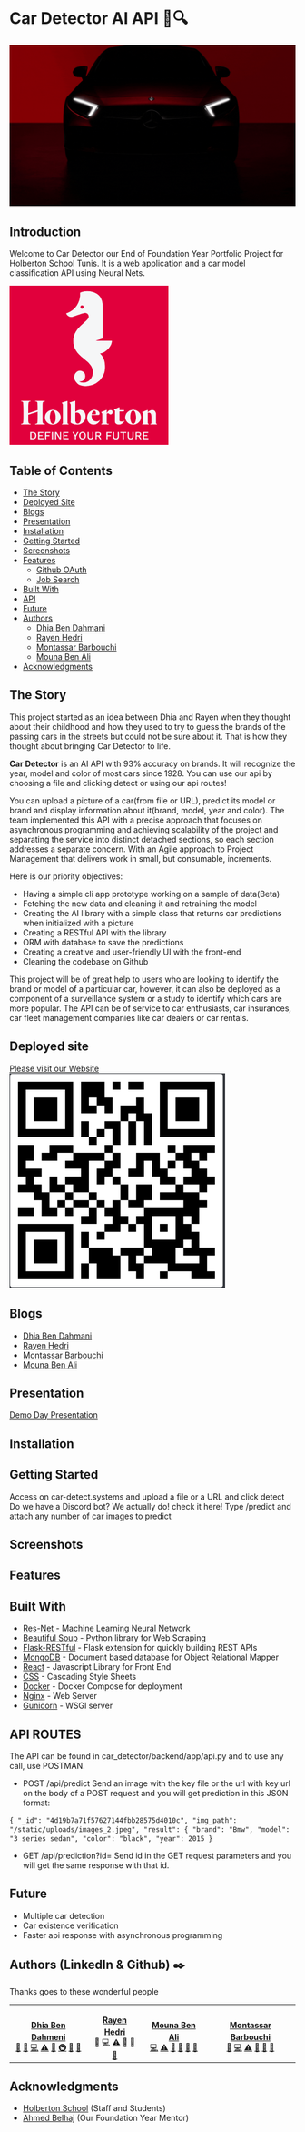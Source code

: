 # Car Detector AI API 🚗🔍
 
 
![Car Detector](docs/TEST.gif)
 
## Introduction
 
Welcome to Car Detector our End of Foundation Year Portfolio Project for Holberton School Tunis. It is a web application and a car model classification API using Neural Nets.
 
![Logo School](docs/holberton.png)
 
 
## Table of Contents
 
- [The Story](#the-story)
- [Deployed Site](#deployed-site)
- [Blogs](#blogs)
- [Presentation](#presentation)
- [Installation](#installation)
- [Getting Started](#getting-started)
- [Screenshots](#screenshots)
- [Features](#features)
    - [Github OAuth](#github-oauth)
    - [Job Search](#job-search)
- [Built With](#built-with)
- [API](#api)
- [Future](#future)
- [Authors](#authors)
    - [Dhia Ben Dahmani](#dhia-bendahmani)
    - [Rayen Hedri](#rayen-hedri)
    - [Montassar Barbouchi](#montassar-barbouchi)
    - [Mouna Ben Ali](#mouna-benali)
- [Acknowledgments](#acknowledgements)
 
 
## The Story
 
This project started as an idea between Dhia and Rayen when they thought about their childhood and how they used to try to guess the brands of the passing cars in the streets but could not be sure about it. That is how they thought about bringing Car Detector to life.
 
<b>Car Detector</b> is an AI API with 93% accuracy on brands. It will recognize the year, model and color of most cars since 1928. You can use our api by choosing a file and clicking detect or using our api routes!

You can upload a picture of a car(from file or URL), predict its model or brand and display information about it(brand, model, year and color). The team implemented this API with a precise approach that focuses on asynchronous programming and achieving scalability of the project and separating the service into distinct detached sections, so each section addresses a separate concern. With an Agile approach to Project Management that delivers work in small, but consumable, increments.
 
 
Here is our priority objectives:
- Having a simple cli app prototype working on a sample of data(Beta)
- Fetching the new data and cleaning it and retraining the model
- Creating the AI library with a simple class that returns car predictions when initialized with a picture
- Creating a RESTful API  with the library
- ORM with database to save the predictions
- Creating a creative and user-friendly UI with the front-end
- Cleaning the codebase on Github
 
This project will be of great help to users who are looking to identify the brand or model of a particular car, however, it can also be deployed as a component of a surveillance system or a study to identify which cars are more popular. The API can be of service to car enthusiasts, car insurances, car fleet management companies like car dealers or car rentals.
 
 
## Deployed site
 
[Please visit our Website](https://car-detect.systems/)
![QR CODE](docs/QRCODE.PNG)
 
##  Blogs 
 - [Dhia Ben Dahmani](https://medium.com/@dhiadah/car-detector-a-month-long-journey-ea13d8a8cc36)
 - [Rayen Hedri](#rayen-hedri)
 - [Montassar Barbouchi](#montassar-barbouchi)
 - [Mouna Ben Ali](#mouna-benali)
 
 
##  Presentation
 
[Demo Day Presentation](https://docs.google.com/presentation/d/10dEp7BPVkv_gFFCBBhhpVIYzz9P5TSZ05xHUIwR1AKM/edit#slide=id.gf45378fd24_0_9)
 
## Installation
## Getting Started
Access on car-detect.systems and upload a file or a URL and click detect
Do we have a Discord bot?
We actually do! check it here!
Type /predict and attach any number of car images to predict
## Screenshots
## Features
## Built With
* [Res-Net](https://towardsdatascience.com/an-overview-of-resnet-and-its-variants-5281e2f56035) - Machine Learning Neural Network
* [Beautiful Soup](https://www.crummy.com/software/BeautifulSoup/bs4/doc/) - Python library for Web Scraping
* [Flask-RESTful](https://flask-restful.readthedocs.io/en/latest/) - Flask extension for quickly building REST APIs
* [MongoDB](https://www.mongodb.com/) - Document based database for Object Relational Mapper
* [React](https://reactjs.org) - Javascript Library for Front End
* [CSS](https://developer.mozilla.org/en-US/docs/Web/CSS) - Cascading Style Sheets
* [Docker](https://docs.docker.com/) - Docker Compose for deployment
* [Nginx](https://nginx.org/en/docs/) - Web Server
* [Gunicorn](https://docs.gunicorn.org/en/stable/) -  WSGI server

## API ROUTES

The API can be found in car_detector/backend/app/api.py and to use any call, use POSTMAN.

- POST /api/predict
Send an image with the key file or the url with key url on the body of a POST request and you will get prediction in this JSON format:
```
{ "_id": "4d19b7a71f57627144fbb28575d4010c", "img_path": "/static/uploads/images_2.jpeg", "result": { "brand": "Bmw", "model": "3 series sedan", "color": "black", "year": 2015 }
```
- GET /api/prediction?id=
Send id in the GET request parameters and you will get the same response with that id.

## Future
- Multiple car detection
- Car existence verification
- Faster api response with asynchronous programming

## Authors (LinkedIn & Github) :black_nib:
Thanks goes to these wonderful people
 
<!-- ALL-CONTRIBUTORS-LIST:START - Do not remove or modify this section -->
<!-- prettier-ignore-start -->
<!-- markdownlint-disable -->
<table>
  <tr>
    <td align="center"><a href="https://github.com/cryptolake"><img src="https://avatars.githubusercontent.com/u/58823173?v=4" width="100px;" alt=""/><br /><sub><b><a href="https://www.linkedin.com/in/dhia-dahmeni-577a42216">Dhia Ben Dahmeni</b></sub></a><br />
    <a href="#blog-AsianCat54x" title="Project Management, Machine Learning Training & DEVOPS">📆</a>
    <a href="#ideas-MatthiasWanner" title="Ideas, Planning, & Feedback">🤔</a>
    <a href="#ideas-MatthiasWanner" title="Code">💻</a>
    <a href="#ideas-MatthiasWanner" title="Test">⚠️</a>
        <a href="#ideas-MatthiasWanner" title="Bugs">🐛</a>
    <a href="#ideas-MatthiasWanner" title="Infrastructure">🚇</a>
    <a href="#ideas-MatthiasWanner" title="Documentation">📖</a>
    <a href="#ideas-MatthiasWanner" title="Blog">📝</a>
    </td>
    <td align="center"><a href="https://github.com/rayenhdr93"><img src="https://avatars.githubusercontent.com/u/91053565?v=4" width="100px;" alt=""/><br /><sub><b><a href="https://www.linkedin.com/in/rayen-hedri-61ab5221a/">Rayen Hedri</b></sub></a><br />
    <a href="#ideas-MatthiasWanner" title="Web Scraping & Data Cleaning">🔣</a>
    <a href="#ideas-MatthiasWanner" title="Code">💻</a>
    <a href="#ideas-MatthiasWanner" title="Test">⚠️</a>
        <a href="#ideas-MatthiasWanner" title="Bugs">🐛</a>
    <a href="#ideas-MatthiasWanner" title="Documentation">📖</a>
    <a href="#ideas-MatthiasWanner" title="Blog">📝</a>
    </td>
    <td align="center"><a href="https://github.com/MounaBenAli"><img src="https://avatars.githubusercontent.com/u/90987270?v=4" width="100px;" alt=""/><br /><sub><b><a href="https://www.linkedin.com/in/mouna-ben-ali-643bb865/">Mouna Ben Ali</b></sub></a><br />
    <a href="#ideas-MatthiasWanner" title="Back-End">💻</a>
    <a href="#ideas-MatthiasWanner" title="Test">⚠️</a>
    <a href="#ideas-MatthiasWanner" title="Bugs">🐛</a>
    <a href="#ideas-MatthiasWanner" title="Design">🎨</a>
    <a href="#ideas-MatthiasWanner" title="Documentation">📖</a>
    <a href="#ideas-MatthiasWanner" title="Blog">📝</a>
    </td>
    <td align="center"><a href="https://github.com/MontassarBar"><img src="https://avatars.githubusercontent.com/u/91077064?v=4" width="100px;" alt=""/><br /><sub><b><a href="https://www.linkedin.com/in/montassar-barbouchi-391b6b220/">Montassar Barbouchi</b></sub></a><br />
    <a href="#ideas-MatthiasWanner" title="Front-End">🎨</a>
    <a href="#ideas-MatthiasWanner" title="Code">💻</a>
    <a href="#ideas-MatthiasWanner" title="Test">⚠️</a>
        <a href="#ideas-MatthiasWanner" title="Bugs">🐛</a>
    <a href="#ideas-MatthiasWanner" title="Documentation">📖</a>
    <a href="#ideas-MatthiasWanner" title="Blog">📝</a>
    </td>
  </tr>
</table>
 
<!-- markdownlint-restore -->
<!-- prettier-ignore-end -->
 
<!-- ALL-CONTRIBUTORS-LIST:END -->
 
 ## Acknowledgments
 * [Holberton School](https://www.holbertonschool.com/) (Staff and Students)
 * [Ahmed Belhaj](https://github.com/Theemiss) (Our Foundation Year Mentor)
 
 
 
 
 
 
 

